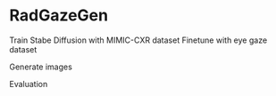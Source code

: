 # RadGazeGen

Train Stabe Diffusion with MIMIC-CXR dataset 
Finetune with eye gaze dataset

Generate images

Evaluation


